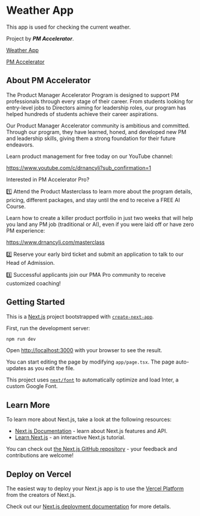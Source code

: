 # Weather App

This app is used for checking the current weather.

Project by ***PM Accelerator***.

[Weather App](https://weather-app-2-opal.vercel.app/)

[PM Accelerator](https://weather-app-2-opal.vercel.app/)

## About PM Accelerator

The Product Manager Accelerator Program is designed to support PM professionals through every stage of their career. From students looking for entry-level jobs to Directors aiming for leadership roles, our program has helped hundreds of students achieve their career aspirations.

Our Product Manager Accelerator community is ambitious and committed. Through our program, they have learned, honed, and developed new PM and leadership skills, giving them a strong foundation for their future endeavors.

Learn product management for free today on our YouTube channel:

https://www.youtube.com/c/drnancyli?sub_confirmation=1

Interested in PM Accelerator Pro?

1️⃣ Attend the Product Masterclass to learn more about the program details, pricing, different packages, and stay until the end to receive a FREE AI Course.

Learn how to create a killer product portfolio in just two weeks that will help you land any PM job (traditional or AI), even if you were laid off or have zero PM experience:

https://www.drnancyli.com/masterclass

2️⃣ Reserve your early bird ticket and submit an application to talk to our Head of Admission.

3️⃣ Successful applicants join our PMA Pro community to receive customized coaching!

## Getting Started

This is a [Next.js](https://nextjs.org/) project bootstrapped with [`create-next-app`](https://github.com/vercel/next.js/tree/canary/packages/create-next-app).

First, run the development server:

```bash
npm run dev
```

Open [http://localhost:3000](http://localhost:3000) with your browser to see the result.

You can start editing the page by modifying `app/page.tsx`. The page auto-updates as you edit the file.

This project uses [`next/font`](https://nextjs.org/docs/basic-features/font-optimization) to automatically optimize and load Inter, a custom Google Font.

## Learn More

To learn more about Next.js, take a look at the following resources:

- [Next.js Documentation](https://nextjs.org/docs) - learn about Next.js features and API.
- [Learn Next.js](https://nextjs.org/learn) - an interactive Next.js tutorial.

You can check out [the Next.js GitHub repository](https://github.com/vercel/next.js/) - your feedback and contributions are welcome!

## Deploy on Vercel

The easiest way to deploy your Next.js app is to use the [Vercel Platform](https://vercel.com/new?utm_medium=default-template&filter=next.js&utm_source=create-next-app&utm_campaign=create-next-app-readme) from the creators of Next.js.

Check out our [Next.js deployment documentation](https://nextjs.org/docs/deployment) for more details.
